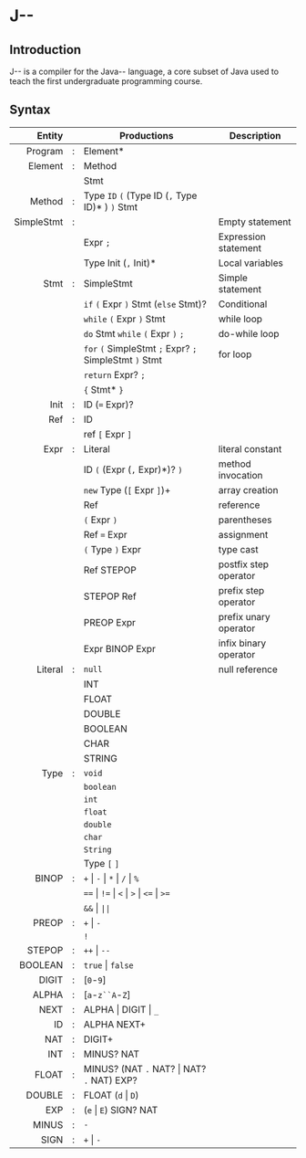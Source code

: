 # J--

## Introduction

J-- is a compiler for the Java-- language, a core subset of Java
used to teach the first undergraduate programming course.

## Syntax

|     Entity |   | Productions                                            | Description           |
|-----------:|---|--------------------------------------------------------|-----------------------|
|    Program | : | Element*                                               |                       |
|    Element | : | Method                                                 |                       |
|            |   | Stmt                                                   |                       |
|     Method | : | Type `ID` `(` (Type ID (`,` Type ID)* ) `)` Stmt       |                       |
| SimpleStmt | : |                                                        | Empty statement       |
|            |   | Expr `;`                                               | Expression statement  |
|            |   | Type Init (`,` Init)*                                  | Local variables       |
|       Stmt | : | SimpleStmt                                             | Simple statement      |
|            |   | `if` `(` Expr `)` Stmt (`else` Stmt)?                  | Conditional           |
|            |   | `while` `(` Expr `)` Stmt                              | while loop            |
|            |   | `do` Stmt `while` `(` Expr `)` `;`                     | do-while loop         |
|            |   | `for` `(` SimpleStmt `;` Expr? `;` SimpleStmt `)` Stmt | for loop              |
|            |   | `return` Expr? `;`                                     |                       |
|            |   | `{` Stmt* `}`                                          |                       |
|       Init | : | ID (`=` Expr)?                                         |                       |
|        Ref | : | ID                                                     |                       |
|            |   | ref `[` Expr `]`                                       |                       |
|       Expr | : | Literal                                                | literal constant      |
|            |   | ID `(` (Expr (`,` Expr)*)? `)`                         | method invocation     |
|            |   | `new` Type (`[` Expr `]`)+                             | array creation        |
|            |   | Ref                                                    | reference             |
|            |   | `(` Expr `)`                                           | parentheses           |
|            |   | Ref `=` Expr                                           | assignment            |
|            |   | `(` Type `)` Expr                                      | type cast             |
|            |   | Ref STEPOP                                             | postfix step operator |
|            |   | STEPOP Ref                                             | prefix step operator  |
|            |   | PREOP Expr                                             | prefix unary operator |
|            |   | Expr BINOP Expr                                        | infix binary operator |
|    Literal | : | `null`                                                 | null reference        |
|            |   | INT                                                    |                       |
|            |   | FLOAT                                                  |                       |
|            |   | DOUBLE                                                 |                       |
|            |   | BOOLEAN                                                |                       |
|            |   | CHAR                                                   |                       |
|            |   | STRING                                                 |                       |
|       Type | : | `void`                                                 |                       |
|            |   | `boolean`                                              |                       |
|            |   | `int`                                                  |                       |
|            |   | `float`                                                |                       |
|            |   | `double`                                               |                       |
|            |   | `char`                                                 |                       |
|            |   | `String`                                               |                       |
|            |   | Type `[` `]`                                           |                       |
|      BINOP | : | `+` \| `-` \| `*` \| `/` \| `%`                        |                       |
|            |   | `==` \| `!=` \| `<` \| `>` \| `<=` \| `>=`             |                       |
|            |   | `&&` \| `\|\|`                                         |                       |
|      PREOP | : | `+` \| `-`                                             |                       |
|            |   | `!`                                                    |                       |
|     STEPOP | : | `++` \| `--`                                           |                       |
|    BOOLEAN | : | `true` \| `false`                                      |                       |
|      DIGIT | : | [`0`-`9`]                                              |                       |
|      ALPHA | : | [`a`-`z``A`-`Z`]                                       |                       |
|       NEXT | : | ALPHA \| DIGIT \| `_`                                  |                       |
|         ID | : | ALPHA NEXT+                                            |                       |
|        NAT | : | DIGIT+                                                 |                       |
|        INT | : | MINUS? NAT                                             |                       |
|      FLOAT | : | MINUS? (NAT `.` NAT? \| NAT? `.` NAT) EXP?             |                       |
|     DOUBLE | : | FLOAT (`d` \| `D`)                                     |                       |
|        EXP | : | (`e` \| `E`) SIGN? NAT                                 |                       |
|      MINUS | : | `-`                                                    |                       |
|       SIGN | : | `+` \| `-`                                             |                       |
